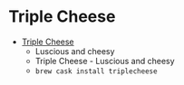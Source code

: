 # Triple Cheese
- [Triple Cheese](https://u-he.com/products/triplecheese/)
  -  Luscious and cheesy
  - Triple Cheese - Luscious and cheesy
  - `brew cask install triplecheese`
